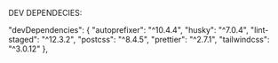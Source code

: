 DEV DEPENDECIES:

"devDependencies": {
  "autoprefixer": "^10.4.4",
  "husky": "^7.0.4",
  "lint-staged": "^12.3.2",
  "postcss": "^8.4.5",
  "prettier": "^2.7.1",
  "tailwindcss": "^3.0.12"
},
